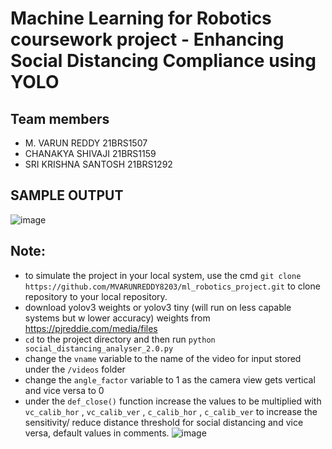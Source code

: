 # Machine Learning for Robotics coursework project - Enhancing Social Distancing Compliance using YOLO 

## Team members
- M. VARUN REDDY 21BRS1507
- CHANAKYA SHIVAJI 21BRS1159
- SRI KRISHNA SANTOSH 21BRS1292

## SAMPLE OUTPUT
![image](https://github.com/MVARUNREDDY8203/ml_robotics_project/assets/94187286/e68cb62d-e39a-47ae-a79f-e42a20e0fcce)


## Note:
- to simulate the project in your local system, use the cmd `git clone https://github.com/MVARUNREDDY8203/ml_robotics_project.git` to clone repository to your local repository.
- download yolov3 weights or yolov3 tiny (will run on less capable systems but w lower accuracy) weights from https://pjreddie.com/media/files 
- `cd` to the project directory and then run `python social_distancing_analyser_2.0.py`
- change the `vname` variable to the name of the video for input stored under the `/videos` folder
- change the `angle_factor` variable to 1 as the camera view gets vertical and vice versa to 0
- under the `def_close()` function increase the values to be multiplied with `vc_calib_hor` , `vc_calib_ver` , `c_calib_hor` , `c_calib_ver` to increase the sensitivity/ reduce distance threshold for social distancing and vice versa, default values in comments. ![image](https://github.com/MVARUNREDDY8203/ml_robotics_project/assets/94187286/6e7f7c6d-2a8d-4d9e-87a2-7f58bf8533b8)



